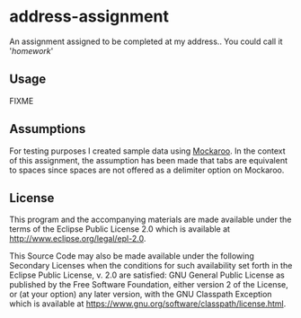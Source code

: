 # address-assignment

An assignment assigned to be completed at my address.. You could call it '*homework*'

## Usage

FIXME

## Assumptions
For testing purposes I created sample data using [Mockaroo](https://mockaroo.com/).
In the context of this assignment, the assumption has been made that tabs are equivalent
to spaces since spaces are not offered as a delimiter option on Mockaroo.

## License


This program and the accompanying materials are made available under the
terms of the Eclipse Public License 2.0 which is available at
http://www.eclipse.org/legal/epl-2.0.

This Source Code may also be made available under the following Secondary
Licenses when the conditions for such availability set forth in the Eclipse
Public License, v. 2.0 are satisfied: GNU General Public License as published by
the Free Software Foundation, either version 2 of the License, or (at your
option) any later version, with the GNU Classpath Exception which is available
at https://www.gnu.org/software/classpath/license.html.
